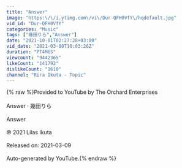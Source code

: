 ```yaml
---
title: "Answer"
image: "https:\/\/i.ytimg.com\/vi\/Dur-QFH0VfY\/hqdefault.jpg"
vid_id: "Dur-QFH0VfY"
categories: "Music"
tags: ["幾田りら","Answer"]
date: "2021-10-01T02:27:28+03:00"
vid_date: "2021-03-08T10:03:26Z"
duration: "PT4M6S"
viewcount: "9442365"
likeCount: "141792"
dislikeCount: "1610"
channel: "Rira Ikuta - Topic"
---
```

{% raw %}Provided to YouTube by The Orchard Enterprises<br /><br />Answer · 幾田りら<br /><br />Answer<br /><br />℗ 2021 Lilas Ikuta<br /><br />Released on: 2021-03-09<br /><br />Auto-generated by YouTube.{% endraw %}
